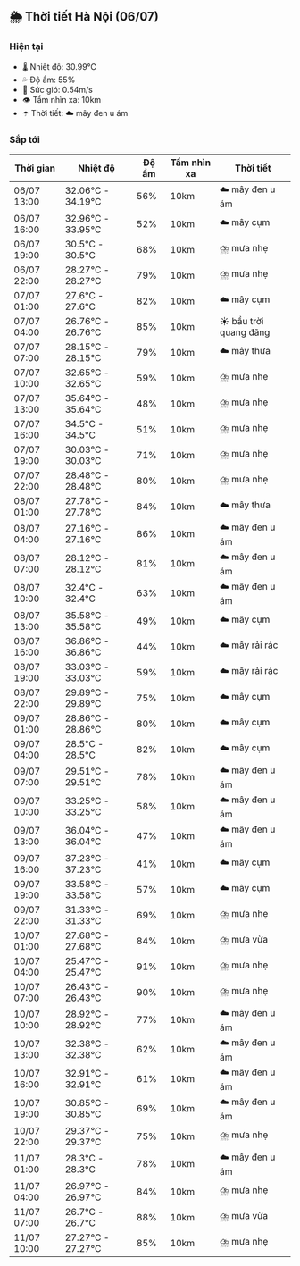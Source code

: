 ## 🌦️ Thời tiết Hà Nội (06/07)

### Hiện tại

- 🌡️ Nhiệt độ: 30.99℃
- 💦 Độ ẩm: 55%
- 💨 Sức gió: 0.54m/s
- 👁️ Tầm nhìn xa: 10km
- ☂️ Thời tiết: ☁️ mây đen u ám

### Sắp tới

| Thời gian | Nhiệt độ | Độ ẩm | Tầm nhìn xa | Thời tiết |
| --- | --- | --- | --- | --- |
| 06/07 13:00 | 32.06℃ - 34.19℃ | 56% | 10km | ☁️ mây đen u ám |
| 06/07 16:00 | 32.96℃ - 33.95℃ | 52% | 10km | ☁️ mây cụm |
| 06/07 19:00 | 30.5℃ - 30.5℃ | 68% | 10km | ⛈️ mưa nhẹ |
| 06/07 22:00 | 28.27℃ - 28.27℃ | 79% | 10km | ⛈️ mưa nhẹ |
| 07/07 01:00 | 27.6℃ - 27.6℃ | 82% | 10km | ☁️ mây cụm |
| 07/07 04:00 | 26.76℃ - 26.76℃ | 85% | 10km | ☀️ bầu trời quang đãng |
| 07/07 07:00 | 28.15℃ - 28.15℃ | 79% | 10km | ☁️ mây thưa |
| 07/07 10:00 | 32.65℃ - 32.65℃ | 59% | 10km | ⛈️ mưa nhẹ |
| 07/07 13:00 | 35.64℃ - 35.64℃ | 48% | 10km | ⛈️ mưa nhẹ |
| 07/07 16:00 | 34.5℃ - 34.5℃ | 51% | 10km | ⛈️ mưa nhẹ |
| 07/07 19:00 | 30.03℃ - 30.03℃ | 71% | 10km | ⛈️ mưa nhẹ |
| 07/07 22:00 | 28.48℃ - 28.48℃ | 80% | 10km | ⛈️ mưa nhẹ |
| 08/07 01:00 | 27.78℃ - 27.78℃ | 84% | 10km | ☁️ mây thưa |
| 08/07 04:00 | 27.16℃ - 27.16℃ | 86% | 10km | ☁️ mây đen u ám |
| 08/07 07:00 | 28.12℃ - 28.12℃ | 81% | 10km | ☁️ mây đen u ám |
| 08/07 10:00 | 32.4℃ - 32.4℃ | 63% | 10km | ☁️ mây đen u ám |
| 08/07 13:00 | 35.58℃ - 35.58℃ | 49% | 10km | ☁️ mây cụm |
| 08/07 16:00 | 36.86℃ - 36.86℃ | 44% | 10km | ☁️ mây rải rác |
| 08/07 19:00 | 33.03℃ - 33.03℃ | 59% | 10km | ☁️ mây rải rác |
| 08/07 22:00 | 29.89℃ - 29.89℃ | 75% | 10km | ☁️ mây cụm |
| 09/07 01:00 | 28.86℃ - 28.86℃ | 80% | 10km | ☁️ mây cụm |
| 09/07 04:00 | 28.5℃ - 28.5℃ | 82% | 10km | ☁️ mây cụm |
| 09/07 07:00 | 29.51℃ - 29.51℃ | 78% | 10km | ☁️ mây đen u ám |
| 09/07 10:00 | 33.25℃ - 33.25℃ | 58% | 10km | ☁️ mây đen u ám |
| 09/07 13:00 | 36.04℃ - 36.04℃ | 47% | 10km | ☁️ mây đen u ám |
| 09/07 16:00 | 37.23℃ - 37.23℃ | 41% | 10km | ☁️ mây cụm |
| 09/07 19:00 | 33.58℃ - 33.58℃ | 57% | 10km | ☁️ mây cụm |
| 09/07 22:00 | 31.33℃ - 31.33℃ | 69% | 10km | ⛈️ mưa nhẹ |
| 10/07 01:00 | 27.68℃ - 27.68℃ | 84% | 10km | ⛈️ mưa vừa |
| 10/07 04:00 | 25.47℃ - 25.47℃ | 91% | 10km | ⛈️ mưa nhẹ |
| 10/07 07:00 | 26.43℃ - 26.43℃ | 90% | 10km | ⛈️ mưa nhẹ |
| 10/07 10:00 | 28.92℃ - 28.92℃ | 77% | 10km | ☁️ mây đen u ám |
| 10/07 13:00 | 32.38℃ - 32.38℃ | 62% | 10km | ☁️ mây đen u ám |
| 10/07 16:00 | 32.91℃ - 32.91℃ | 61% | 10km | ☁️ mây đen u ám |
| 10/07 19:00 | 30.85℃ - 30.85℃ | 69% | 10km | ☁️ mây đen u ám |
| 10/07 22:00 | 29.37℃ - 29.37℃ | 75% | 10km | ⛈️ mưa nhẹ |
| 11/07 01:00 | 28.3℃ - 28.3℃ | 78% | 10km | ☁️ mây đen u ám |
| 11/07 04:00 | 26.97℃ - 26.97℃ | 84% | 10km | ⛈️ mưa nhẹ |
| 11/07 07:00 | 26.7℃ - 26.7℃ | 88% | 10km | ⛈️ mưa vừa |
| 11/07 10:00 | 27.27℃ - 27.27℃ | 85% | 10km | ⛈️ mưa nhẹ |
